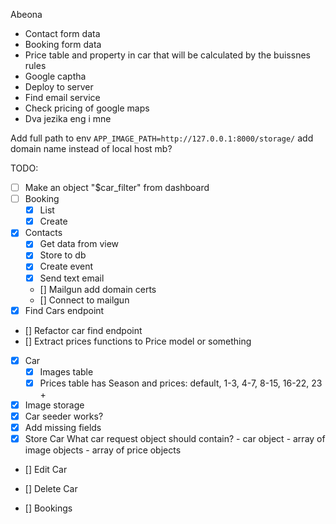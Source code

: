 Abeona

- Contact form data
- Booking form data
- Price table and property in car that will be calculated by the buissnes rules
- Google captha
- Deploy to server
- Find email service
- Check pricing of google maps
- Dva jezika eng i mne


Add full path to env `APP_IMAGE_PATH=http://127.0.0.1:8000/storage/` add domain name instead of local host mb?

TODO:
- [ ] Make an object "$car_filter" from dashboard 
- [ ] Booking
    - [x] List
    - [X] Create
- [x] Contacts
    - [x] Get data from view
    - [x] Store to db
    - [x] Create event
    - [x] Send text email
    - [] Mailgun add domain certs
    - [] Connect to mailgun
- [x] Find Cars endpoint
- [] Refactor car find endpoint
- [] Extract prices functions to Price model or something

- [x] Car 
    - [x] Images table
    - [x] Prices table
        has Season and prices: default, 1-3, 4-7, 8-15, 16-22, 23 +
- [x] Image storage
- [x] Car seeder works?
- [x] Add missing fields
- [x] Store Car
    What car request object should contain?
        - car object
        - array of image objects
        - array of price objects

- [] Edit Car
- [] Delete Car

- [] Bookings
